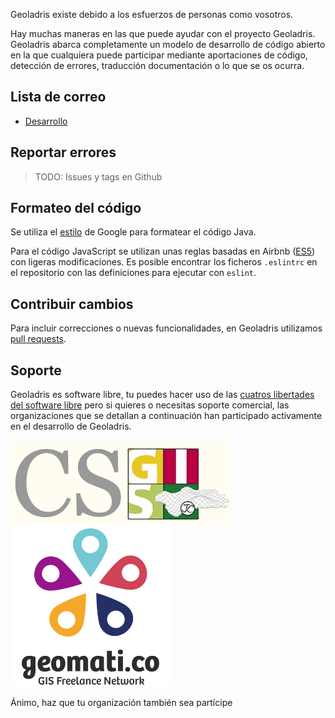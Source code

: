Geoladris existe debido a los esfuerzos de personas como vosotros.

Hay muchas maneras en las que puede ayudar con el proyecto Geoladris. Geoladris abarca completamente un modelo de desarrollo de código abierto en la que cualquiera puede participar mediante aportaciones de código, detección de errores, traducción documentación o lo que se os ocurra.

## Lista de correo

* [Desarrollo](https://groups.google.com/forum/#!forum/geoladris)

## Reportar errores

> TODO: Issues y tags en Github

## Formateo del código

Se utiliza el [estilo](https://google.github.io/styleguide/javaguide.html) de Google para formatear el código Java.

Para el código JavaScript se utilizan unas reglas basadas en Airbnb ([ES5](https://www.npmjs.com/package/eslint-config-airbnb-es5)) con ligeras modificaciones. Es posible encontrar los ficheros `.eslintrc` en el repositorio con las definiciones para ejecutar con `eslint`.

## Contribuir cambios

Para incluir correcciones o nuevas funcionalidades, en Geoladris utilizamos [pull requests](https://help.github.com/articles/about-pull-requests/).

## Soporte
Geoladris es software libre, tu puedes hacer uso de las [cuatros libertades del software libre](https://es.wikipedia.org/wiki/Definici%C3%B3n_de_Software_Libre) pero si quieres o necesitas soporte comercial, las organizaciones que se detallan a continuación han participado activamente en el desarrollo de Geoladris.

[![CSGIS](../_images/logo_CSGIS.png "CSGIS")](http://www.csgis.de/)
[![geomati.co](../_images/logo_geomatico.png "geomati.co")](http://geomati.co)

Ánimo, haz que tu organización también sea partícipe


